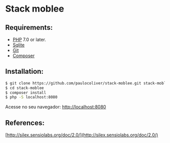Stack moblee
==============================

Requirements:
-------
- [PHP](http://www.php.net/) 7.0 or later.
- [Sqlite](https://sqlite.org/index.html)
- [Git](https://git-scm.com/downloads)
- [Composer](https://getcomposer.org/)


Installation:
-------
```bash
$ git clone https://github.com/paulocoliver/stack-moblee.git stack-moblee
$ cd stack-moblee
$ composer install
$ php -S localhost:8080
```
Acesse no seu navegador: [http://localhost:8080](http://localhost:8080)

References: 
-------
[http://silex.sensiolabs.org/doc/2.0/](http://silex.sensiolabs.org/doc/2.0/)
